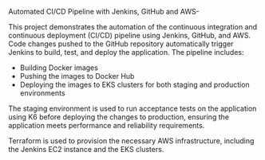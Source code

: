 Automated CI/CD Pipeline with Jenkins, GitHub and AWS-

This project demonstrates the automation of the continuous integration and continuous deployment (CI/CD) pipeline using Jenkins, GitHub, and AWS. Code changes pushed to the GitHub repository automatically trigger Jenkins to build, test, and deploy the application. The pipeline includes:
* Building Docker images
* Pushing the images to Docker Hub
* Deploying the images to EKS clusters for both staging and production environments

The staging environment is used to run acceptance tests on the application using K6 before deploying the changes to production, ensuring the application meets performance and reliability requirements.

Terraform is used to provision the necessary AWS infrastructure, including the Jenkins EC2 instance and the EKS clusters.
